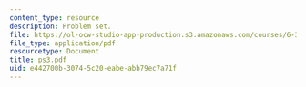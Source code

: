 ```yaml
---
content_type: resource
description: Problem set.
file: https://ol-ocw-studio-app-production.s3.amazonaws.com/courses/6-302-feedback-systems-spring-2007/e442700b30745c20eabeabb79ec7a71f_ps3.pdf
file_type: application/pdf
resourcetype: Document
title: ps3.pdf
uid: e442700b-3074-5c20-eabe-abb79ec7a71f
---
```

